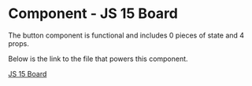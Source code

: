 # Component - JS 15 Board

The button component is functional and includes 0 pieces of state and 4 props.

Below is the link to the file that powers this component.

[JS 15 Board]()

